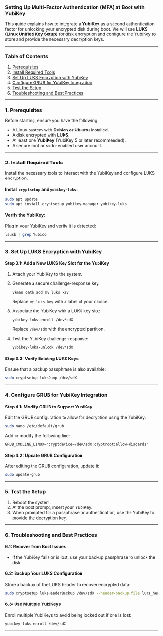 ### **Setting Up Multi-Factor Authentication (MFA) at Boot with YubiKey**

This guide explains how to integrate a **YubiKey** as a second authentication factor for unlocking your encrypted disk during boot. We will use **LUKS (Linux Unified Key Setup)** for disk encryption and configure the YubiKey to store and provide the necessary decryption keys.

---

### **Table of Contents**
1. [Prerequisites](#1-prerequisites)
2. [Install Required Tools](#2-install-required-tools)
3. [Set Up LUKS Encryption with YubiKey](#3-set-up-luks-encryption-with-yubikey)
4. [Configure GRUB for YubiKey Integration](#4-configure-grub-for-yubikey-integration)
5. [Test the Setup](#5-test-the-setup)
6. [Troubleshooting and Best Practices](#6-troubleshooting-and-best-practices)

---

### **1. Prerequisites**

Before starting, ensure you have the following:
- A Linux system with **Debian or Ubuntu** installed.
- A disk encrypted with **LUKS**.
- At least one **YubiKey** (YubiKey 5 or later recommended).
- A secure root or sudo-enabled user account.

---

### **2. Install Required Tools**

Install the necessary tools to interact with the YubiKey and configure LUKS encryption.

#### Install `cryptsetup` and `yubikey-luks`:
```bash
sudo apt update
sudo apt install cryptsetup yubikey-manager yubikey-luks
```

#### Verify the YubiKey:
Plug in your YubiKey and verify it is detected:
```bash
lsusb | grep Yubico
```

---

### **3. Set Up LUKS Encryption with YubiKey**

#### Step 3.1: Add a New LUKS Key Slot for the YubiKey
1. Attach your YubiKey to the system.
2. Generate a secure challenge-response key:
   ```bash
   ykman oath add my_luks_key
   ```
   Replace `my_luks_key` with a label of your choice.

3. Associate the YubiKey with a LUKS key slot:
   ```bash
   yubikey-luks-enroll /dev/sdX
   ```
   Replace `/dev/sdX` with the encrypted partition.

4. Test the YubiKey challenge-response:
   ```bash
   yubikey-luks-unlock /dev/sdX
   ```

#### Step 3.2: Verify Existing LUKS Keys
Ensure that a backup passphrase is also available:
```bash
sudo cryptsetup luksDump /dev/sdX
```

---

### **4. Configure GRUB for YubiKey Integration**

#### Step 4.1: Modify GRUB to Support YubiKey
Edit the GRUB configuration to allow for decryption using the YubiKey:
```bash
sudo nano /etc/default/grub
```

Add or modify the following line:
```plaintext
GRUB_CMDLINE_LINUX="cryptdevice=/dev/sdX:cryptroot:allow-discards"
```

#### Step 4.2: Update GRUB Configuration
After editing the GRUB configuration, update it:
```bash
sudo update-grub
```

---

### **5. Test the Setup**

1. Reboot the system.
2. At the boot prompt, insert your YubiKey.
3. When prompted for a passphrase or authentication, use the YubiKey to provide the decryption key.

---

### **6. Troubleshooting and Best Practices**

#### 6.1: Recover from Boot Issues
- If the YubiKey fails or is lost, use your backup passphrase to unlock the disk.

#### 6.2: Backup Your LUKS Configuration
Store a backup of the LUKS header to recover encrypted data:
```bash
sudo cryptsetup luksHeaderBackup /dev/sdX --header-backup-file luks_header_backup.img
```

#### 6.3: Use Multiple YubiKeys
Enroll multiple YubiKeys to avoid being locked out if one is lost:
```bash
yubikey-luks-enroll /dev/sdX
```

---
